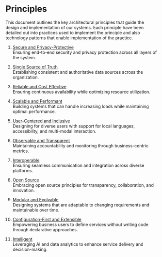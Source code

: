 # Principles

This document outlines the key architectural principles that guide the design and implementation of our systems. Each principle have been detailed out into practices used to implement the principle and also technology patterns that enable implementation of the practice. 

1. [Secure and Privacy-Protective](Secure-and-Privacy-Protective.md)  
   Ensuring end-to-end security and privacy protection across all layers of the system.

2. [Single Source of Truth](Single-Source-of-Truth.md)  
   Establishing consistent and authoritative data sources across the organization.

3. [Reliable and Cost Effective](Reliable-and-Cost-Effective.md)  
   Ensuring continuous availability while optimizing resource utilization.

4. [Scalable and Performant](Scalable-and-Performant.md)  
   Building systems that can handle increasing loads while maintaining optimal performance.

5. [User-Centered and Inclusive](User-Centered-and-Inclusive.md)  
   Designing for diverse users with support for local languages, accessibility, and multi-modal interaction.

6. [Observable and Transparent](Observable-and-Transparent.md)  
   Maintaining accountability and monitoring through business-centric metrics.

7. [Interoperable](Interoperable.md)  
   Ensuring seamless communication and integration across diverse platforms.

8. [Open Source](Open-Source.md)  
   Embracing open source principles for transparency, collaboration, and innovation.

9. [Modular and Evolvable](Modular-and-Evolvable.md)  
   Designing systems that are adaptable to changing requirements and maintainable over time.

10. [Configuration-First and Extensible](Configuration-First-and-Extensible.md)  
    Empowering business users to define services without writing code through declarative approaches.

11. [Intelligent](Intelligent.md)  
    Leveraging AI and data analytics to enhance service delivery and decision-making.
